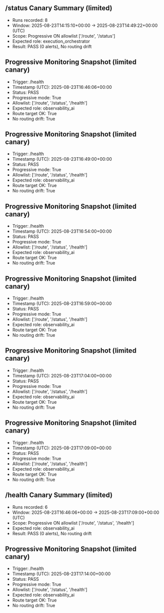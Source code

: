 ## /status Canary Summary (limited)
- Runs recorded: 8
- Window: 2025-08-23T14:15:10+00:00 → 2025-08-23T14:49:22+00:00 (UTC)
- Scope: Progressive ON allowlist ['/route', '/status']
- Expected role: execution_orchestrator
- Result: PASS (0 alerts), No routing drift

## Progressive Monitoring Snapshot (limited canary)
- Trigger: /health
- Timestamp (UTC): 2025-08-23T16:46:06+00:00
- Status: PASS
- Progressive mode: True
- Allowlist: ['/route', '/status', '/health']
- Expected role: observability_ai
- Route target OK: True
- No routing drift: True


## Progressive Monitoring Snapshot (limited canary)
- Trigger: /health
- Timestamp (UTC): 2025-08-23T16:49:00+00:00
- Status: PASS
- Progressive mode: True
- Allowlist: ['/route', '/status', '/health']
- Expected role: observability_ai
- Route target OK: True
- No routing drift: True


## Progressive Monitoring Snapshot (limited canary)
- Trigger: /health
- Timestamp (UTC): 2025-08-23T16:54:00+00:00
- Status: PASS
- Progressive mode: True
- Allowlist: ['/route', '/status', '/health']
- Expected role: observability_ai
- Route target OK: True
- No routing drift: True


## Progressive Monitoring Snapshot (limited canary)
- Trigger: /health
- Timestamp (UTC): 2025-08-23T16:59:00+00:00
- Status: PASS
- Progressive mode: True
- Allowlist: ['/route', '/status', '/health']
- Expected role: observability_ai
- Route target OK: True
- No routing drift: True


## Progressive Monitoring Snapshot (limited canary)
- Trigger: /health
- Timestamp (UTC): 2025-08-23T17:04:00+00:00
- Status: PASS
- Progressive mode: True
- Allowlist: ['/route', '/status', '/health']
- Expected role: observability_ai
- Route target OK: True
- No routing drift: True


## Progressive Monitoring Snapshot (limited canary)
- Trigger: /health
- Timestamp (UTC): 2025-08-23T17:09:00+00:00
- Status: PASS
- Progressive mode: True
- Allowlist: ['/route', '/status', '/health']
- Expected role: observability_ai
- Route target OK: True
- No routing drift: True

## /health Canary Summary (limited)
- Runs recorded: 6
- Window: 2025-08-23T16:46:06+00:00 → 2025-08-23T17:09:00+00:00 (UTC)
- Scope: Progressive ON allowlist ['/route', '/status', '/health']
- Expected role: observability_ai
- Result: PASS (0 alerts), No routing drift


## Progressive Monitoring Snapshot (limited canary)
- Trigger: /health
- Timestamp (UTC): 2025-08-23T17:14:00+00:00
- Status: PASS
- Progressive mode: True
- Allowlist: ['/route', '/status', '/health']
- Expected role: observability_ai
- Route target OK: True
- No routing drift: True
